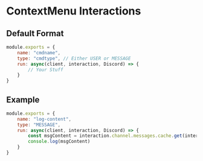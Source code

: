 # **ContextMenu Interactions**
## **Default Format**
```js
module.exports = {
    name: "cmdname",
    type: "cmdtype", // Either USER or MESSAGE
    run: async(client, interaction, Discord) => {
        // Your Stuff
    }
}
```

## **Example**
```js
module.exports = {
    name: "log-content",
    type: "MESSAGE",
    run: async(client, interaction, Discord) => {
        const msgContent = interaction.channel.messages.cache.get(interaction.targetId ?? await interaction.channel.messages.fetch(interaction.targetId)
        console.log(msgContent)
    }
}
```